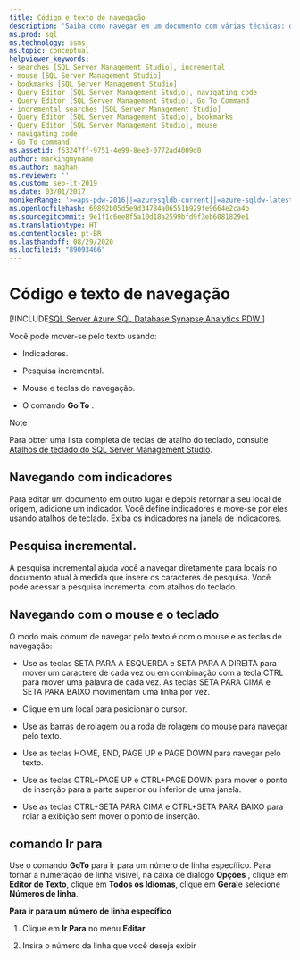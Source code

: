 ```yaml
---
title: Código e texto de navegação
description: 'Saiba como navegar em um documento com várias técnicas: definição de um indicador para uma localização a fim de facilitar o retorno a ela; pesquisa incremental; uso do mouse e do teclado; e uso do comando Ir para a fim de acessar uma linha especificando o número de linha.'
ms.prod: sql
ms.technology: ssms
ms.topic: conceptual
helpviewer_keywords:
- searches [SQL Server Management Studio], incremental
- mouse [SQL Server Management Studio]
- bookmarks [SQL Server Management Studio]
- Query Editor [SQL Server Management Studio], navigating code
- Query Editor [SQL Server Management Studio], Go To Command
- incremental searches [SQL Server Management Studio]
- Query Editor [SQL Server Management Studio], bookmarks
- Query Editor [SQL Server Management Studio], mouse
- navigating code
- Go To command
ms.assetid: f63247ff-9751-4e99-8ee3-0772ad4009d0
author: markingmyname
ms.author: maghan
ms.reviewer: ''
ms.custom: seo-lt-2019
ms.date: 03/01/2017
monikerRange: '>=aps-pdw-2016||=azuresqldb-current||=azure-sqldw-latest||>=sql-server-2016||=sqlallproducts-allversions||>=sql-server-linux-2017||=azuresqldb-mi-current'
ms.openlocfilehash: 69892b05d5e9d34784a06551b929fe9664e2ca4b
ms.sourcegitcommit: 9e1f1c6ee8f5a10d18a2599bfd9f3eb6081829e1
ms.translationtype: HT
ms.contentlocale: pt-BR
ms.lasthandoff: 08/29/2020
ms.locfileid: "89093466"
---
```

# <a name="navigate-code-and-text"></a>Código e texto de navegação

[!INCLUDE[SQL Server Azure SQL Database Synapse Analytics PDW ](../../includes/applies-to-version/sql-asdb-asdbmi-asa-pdw.md)]

Você pode mover-se pelo texto usando:  
  
-   Indicadores.  
  
-   Pesquisa incremental.  
  
-   Mouse e teclas de navegação.  
  
-   O comando **Go To** .  
  
> [!NOTE]  
>  Para obter uma lista completa de teclas de atalho do teclado, consulte [Atalhos de teclado do SQL Server Management Studio](../../ssms/sql-server-management-studio-keyboard-shortcuts.md).  
  
## <a name="navigating-with-bookmarks"></a>Navegando com indicadores  
 Para editar um documento em outro lugar e depois retornar a seu local de origem, adicione um indicador. Você define indicadores e move-se por eles usando atalhos de teclado. Exiba os indicadores na janela de indicadores.  
  
## <a name="incremental-search"></a>Pesquisa incremental.  
 A pesquisa incremental ajuda você a navegar diretamente para locais no documento atual à medida que insere os caracteres de pesquisa. Você pode acessar a pesquisa incremental com atalhos do teclado.  
  
## <a name="navigating-with-the-mouse-and-keyboard"></a>Navegando com o mouse e o teclado  
 O modo mais comum de navegar pelo texto é com o mouse e as teclas de navegação:  
  
-   Use as teclas SETA PARA A ESQUERDA e SETA PARA A DIREITA para mover um caractere de cada vez ou em combinação com a tecla CTRL para mover uma palavra de cada vez. As teclas SETA PARA CIMA e SETA PARA BAIXO movimentam uma linha por vez.  
  
-   Clique em um local para posicionar o cursor.  
  
-   Use as barras de rolagem ou a roda de rolagem do mouse para navegar pelo texto.  
  
-   Use as teclas HOME, END, PAGE UP e PAGE DOWN para navegar pelo texto.  
  
-   Use as teclas CTRL+PAGE UP e CTRL+PAGE DOWN para mover o ponto de inserção para a parte superior ou inferior de uma janela.  
  
-   Use as teclas CTRL+SETA PARA CIMA e CTRL+SETA PARA BAIXO para rolar a exibição sem mover o ponto de inserção.  
  
## <a name="go-to-command"></a>comando Ir para  
 Use o comando **GoTo** para ir para um número de linha específico. Para tornar a numeração de linha visível, na caixa de diálogo **Opções** , clique em **Editor de Texto**, clique em **Todos os Idiomas**, clique em **Geral**e selecione **Números de linha**.  
  
 **Para ir para um número de linha específico**  
  
1.  Clique em **Ir Para** no menu **Editar**  
  
2.  Insira o número da linha que você deseja exibir